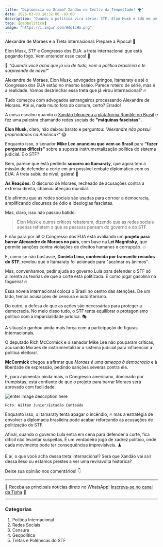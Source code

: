 ```yaml
---
title: "Diplomacia ou Drama? Xandão no Centro da Tempestade! 🌪️"
date: 2025-03-03 18:32:00 -03:00
description: "Quando a política vira série: STF, Elon Musk e EUA em um só enredo. Prepare-se para o drama internacional que ninguém previu! 🔥"
tags: [geopolitica]
image: "https://i.imgur.com/Wdq1cHm.png"
---
```


Alexandre de Moraes e a Treta Internacional: Prepare a Pipoca! 🍿

Elon Musk, STF e Congresso dos EUA: a treta internacional que está pegando fogo. Vem entender esse caos! 🚀


🚨 *"Quando você acha que já viu de tudo, vem a política brasileira e te surpreende de novo!"* 

Alexandre de Moraes, Elon Musk, advogados gringos, Itamaraty e até o Congresso dos EUA estão no mesmo balaio. Parece roteiro de série, mas é a realidade. 
Vamos destrinchar essa treta que já virou internacional? 🔥


Tudo começou com advogados estrangeiros processando Alexandre de Moraes. Até aí, nada muito fora do comum, certo? Errado! 

A coisa escalou quando o [Xandão bloqueou a plataforma Rumble no Brasil](./xandao-bloqueia-rede-social-de-novo) e fez uma palestra chamando redes sociais de **"máquinas fascistas"**. 

**Elon Musk,** claro, não deixou barato e perguntou: *"Alexandre não possui propriedades na América?"* 😱

Enquanto isso, o senador **Mike Lee anunciou que vem ao Brasil** para **"fazer perguntas difíceis"** sobre a suposta instrumentalização política do sistema judicial. E o STF? 

Bem, parece que está pedindo **socorro ao Itamaraty**, que agora tem a missão de defender a corte em um possível embate diplomático com os EUA. A treta subiu de nível, galera! 🚀

**As Reações:**
O discurso de Moraes, recheado de acusações contra a extrema direita, chamou atenção mundial. 

Ele afirmou que as redes sociais são usadas para corroer a democracia, amplificando discursos de ódio e ideologias fascistas. 

Mas, claro, isso não passou batido. 

> Elon Musk e outros críticos rebateram, dizendo que as redes sociais apenas refletem o que as pessoas pensam do governo e do STF.

 

E não para por aí! O Congresso dos EUA está avaliando um **projeto para barrar Alexandre de Moraes no país**, com base na **Lei Magnitsky**, que permite sanções contra violações de direitos humanos e corrupção. 💥

E, como se não bastasse, **Daniela Lima, conhecida por transmitir recados do STF**, revelou que o Itamaraty foi acionado para "acalmar os ânimos". 

Mas, convenhamos, pedir ajuda ao governo Lula para defender o STF só alimenta as teorias de que a corte está politizada. É como jogar gasolina na fogueira! 🔥


Essa novela internacional coloca o Brasil no centro das atenções. De um lado, temos acusações de censura e autoritarismo. 

Do outro, a defesa de que as ações são necessárias para proteger a democracia. No meio disso tudo, o STF tenta equilibrar o protagonismo político com a imparcialidade jurídica. 🎭


A situação ganhou ainda mais força com a participação de figuras internacionais. 

O deputado Rich McCormick e o senador Mike Lee não pouparam críticas, acusando Moraes de instrumentalizar o sistema judicial para influenciar a política eleitoral. 

**McCormick** chegou a afirmar que *Moraes é uma ameaça à democracia* e à liberdade de expressão, pedindo sanções severas contra ele. 

E, para apimentar ainda mais, o Congresso americano, dominado por trumpistas, está confiante de que o projeto para barrar Moraes será aprovado com facilidade.

![enter image description here](https://i.imgur.com/Ju2twcl.jpeg)

    Foto: Wilton Junior/Estadão Conteúdo

Enquanto isso, o Itamaraty tenta apagar o incêndio, 🔥 mas a estratégia de envolver a diplomacia brasileira pode acabar reforçando as acusações de politização do STF. 

Afinal, quando o governo Lula entra em cena para defender a corte, fica difícil não levantar suspeitas. É um verdadeiro jogo de xadrez político, onde cada movimento pode ter consequências imprevisíveis. ♟️



E aí, o que você acha dessa treta internacional? 
Será que Xandão vai sair dessa ileso ou estamos prestes a ver uma reviravolta histórica? 

Deixe sua opinião nos comentários! 👇

---

🌟 Receba as principais notícias direto no WhatsApp! [Inscreva-se no canal da Tisha](https://www.whatsapp.com/channel/0029VaiPYBPLo4heVf0U3u2d) 📲

---

###  **Categorias**
 1. Política Internacional
 2. Redes Sociais
 3. Censura
 4. Geopolítica
 5. Tretas e Polêmicas do STF

